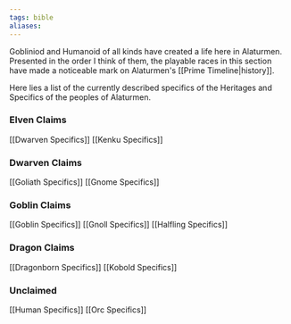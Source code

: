 ```yaml
---
tags: bible
aliases:
---
```


Gobliniod and Humanoid of all kinds have created a life here in Alaturmen. Presented in the order I think of them, the playable races in this section have made a noticeable mark on Alaturmen's [[Prime Timeline|history]].

Here lies a list of the currently described specifics of the Heritages and Specifics of the peoples of Alaturmen.

### Elven Claims
[[Dwarven Specifics]]
[[Kenku Specifics]]

### Dwarven Claims
[[Goliath Specifics]]
[[Gnome Specifics]]

### Goblin Claims
[[Goblin Specifics]]
[[Gnoll Specifics]]
[[Halfling Specifics]]

### Dragon Claims
[[Dragonborn Specifics]]
[[Kobold Specifics]]

### Unclaimed
[[Human Specifics]]
[[Orc Specifics]]